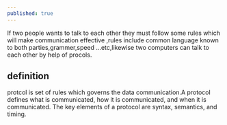 ```yaml
---
published: true
---
```

If two people wants to talk to each other they must follow some rules which will make  communication  effective ,rules include  common language known to both parties,grammer,speed ...etc,likewise two computers can talk to each other by help of procols.

## definition
protcol is set of rules which governs the data communication.A protocol defines what is communicated, how it is communicated, and when
it is communicated. The key elements of a protocol are syntax, semantics, and timing.



